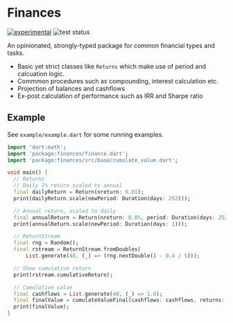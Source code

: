 # Finances

[![experimental](http://badges.github.io/stability-badges/dist/experimental.svg)](http://github.com/badges/stability-badges)
![test status](https://github.com/bestdan/dart_finance/actions/workflows/ci.yaml/badge.svg)

An opinionated, strongly-typed package for common financial types and tasks. 

* Basic yet strict classes like `Returns` which make use of period and calcuation logic. 
* Commmon procedures such as compounding, interest calculation etc. 
* Projection of balances and cashflows
* Ex-post calculation of performance such as IRR and Sharpe ratio

## Example
See `example/example.dart` for some running examples. 

```dart
import 'dart:math';
import 'package:finances/finance.dart';
import 'package:finances/src/base/cumulate_value.dart';

void main() {
  // Returns
  // Daily 1% return scaled to annual
  final dailyReturn = Return(nreturn: 0.01);
  print(dailyReturn.scale(newPeriod: Duration(days: 252)));

  // Annual return, scaled to daily
  final annualReturn = Return(nreturn: 0.05, period: Duration(days: 252));
  print(annualReturn.scale(newPeriod: Duration(days: 1)));

  // ReturnStream
  final rng = Random();
  final rstream = ReturnStream.fromDoubles(
      List.generate(48, (_) => (rng.nextDouble() - 0.4 / 5)));

  // Show cumulative return
  print(rstream.cumulativeReturn);

  // Cumulative value
  final cashflows = List.generate(48, (_) => 1.0);
  final finalValue = cumulateValueFinal(cashflows: cashflows, returns: rstream);
  print(finalValue);
}
```
